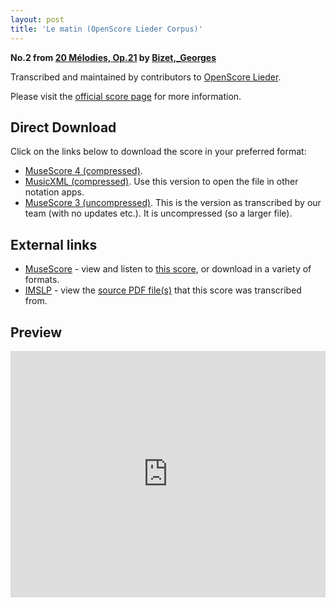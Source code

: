 ```yaml
---
layout: post
title: 'Le matin (OpenScore Lieder Corpus)'
---
```


__No.2 from [20 Mélodies, Op.21](https://fourscoreandmore.org/openscore/lieder/Bizet,_Georges/20_M%C3%A9lodies,_Op.21/) by [Bizet,_Georges](https://fourscoreandmore.org/openscore/lieder/Bizet,_Georges)__

Transcribed and maintained by contributors to [OpenScore Lieder].

Please visit the [official score page] for more information.

[official score page]: https://musescore.com/openscore-lieder-corpus/scores/6877530
[OpenScore Lieder]: https://musescore.com/openscore-lieder-corpus

## Direct Download

Click on the links below to download the score in your preferred format:
- [MuseScore 4 (compressed)](https://fourscoreandmore.org/openscore/lieder/Bizet,_Georges/20_M%C3%A9lodies,_Op.21/02_Le_matin.mscz).
- [MusicXML (compressed)](https://fourscoreandmore.org/openscore/lieder/Bizet,_Georges/20_M%C3%A9lodies,_Op.21/02_Le_matin.mxl). Use this version to open the file in other notation apps.
- [MuseScore 3 (uncompressed)](https://raw.githubusercontent.com/OpenScore/Lieder/refs/heads/main/scores/Bizet,_Georges/20_M%C3%A9lodies,_Op.21/02_Le_matin/lc6877530.mscx). This is the version as transcribed by our team (with no updates etc.). It is uncompressed (so a larger file).

## External links

- [MuseScore] - view and listen to [this score][MuseScore], or download in a variety of formats.
- [IMSLP] - view the [source PDF file(s)][IMSLP] that this score was transcribed from.

[MuseScore]: https://musescore.com/score/6877530
[IMSLP]: https://imslp.org/wiki/Special:ReverseLookup/342985

## Preview

<iframe width="100%" height="394" src="https://musescore.com/openscore-lieder-corpus/scores/6877530/embed" frameborder="0" allowfullscreen allow="autoplay; fullscreen"></iframe>

